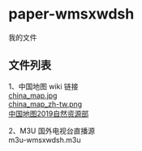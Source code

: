 # paper-wmsxwdsh
我的文件


## 文件列表

1、中国地图 wiki 链接 <br>
[china_map.jpg](https://zh.wikipedia.org/wiki/File:Stdmapchina4.gif) <br>
[china_map_zh-tw.png](https://zh.wikipedia.org/zh-cn/File:Map_of_PRC_with_province_names_zh-tw.svg) <br>
[中国地图2019自然资源部](https://github.com/wmsxwdsh/paper-wmsxwdsh/blob/main/mapChina/native_china_map.jpg) <br>

2、M3U 国外电视台直播源
<br>
m3u-wmsxwdsh.m3u


<br/>
